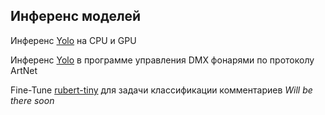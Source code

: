 ## Инференс моделей

Инференс [Yolo](https://github.com/ArmageddonReloadedDK/video_stream) на CPU и GPU

Инференс [Yolo](https://github.com/noDGodyaev/dmx_w_body_detection) в программе управления DMX фонарями по протоколу ArtNet

Fine-Tune [rubert-tiny](https://huggingface.co/cointegrated/rubert-tiny) для задачи классификации комментариев *Will be there soon*
